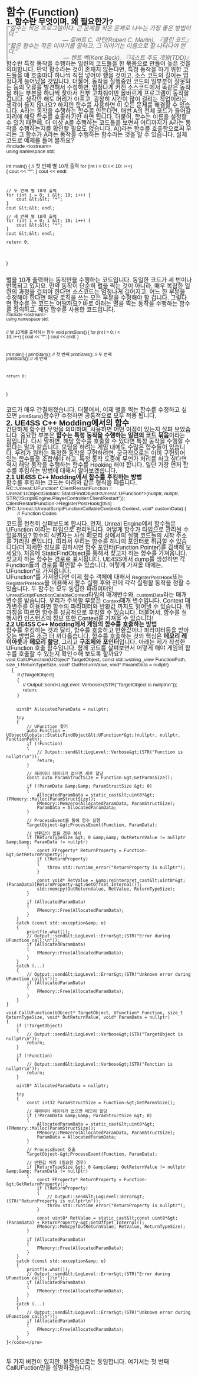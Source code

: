 <h1 style="min-height: 1em; margin: 0; padding: 0; font-family: Helvetica, Arial, sans-serif; line-height: 1.0;">함수 (Function)</h1>
<h2 style="min-height: 1em; margin: 0; padding: 0; font-family: Helvetica, Arial, sans-serif; line-height: 1.0;">1. 함수란 무엇이며, 왜 필요한가?</h2>
<blockquote style="font-family: Helvetica, Arial, sans-serif; line-height: 1.0; margin: 0; padding: 0; border-left: 5px solid #ccc; background-color: #f8f8f8; position: relative; z-index: 1; min-height: 1em;">
<div style="min-height: 1em; margin: 0; padding: 0; font-family: Helvetica, Arial, sans-serif; font-size: 16px; line-height: 1.0;"><em style="min-height: 1em; margin: 0; padding: 0; font-family: Helvetica, Arial, sans-serif; line-height: 1.0;">"함수는 작은 프로그램이다. 큰 문제를 작은 문제로 나누는 가장 좋은 방법이다."<br style="min-height: 1em; margin: 0; padding: 0; font-family: Helvetica, Arial, sans-serif; line-height: 1.0;"></em></div>
<div style="min-height: 1em; margin: 0; padding: 0; font-family: Helvetica, Arial, sans-serif; font-size: 16px; line-height: 1.0; text-align: right;"><em style="min-height: 1em; margin: 0; padding: 0; font-family: Helvetica, Arial, sans-serif; line-height: 1.0;">&mdash; 로버트 C. 마틴(Robert C. Martin), 『클린 코드』<br style="min-height: 1em; margin: 0; padding: 0; font-family: Helvetica, Arial, sans-serif; line-height: 1.0;"></em>
<div style="min-height: 1em; margin: 0; padding: 0; font-family: Helvetica, Arial, sans-serif; font-size: 16px; line-height: 1.0; text-align: left;"><em style="min-height: 1em; margin: 0; padding: 0; font-family: Helvetica, Arial, sans-serif; line-height: 1.0;">"짧은 함수는 작은 이야기를 말하고, 그 이야기는 이름으로 잘 나타나야 한다."</em></div>
<div style="min-height: 1em; margin: 0; padding: 0; font-family: Helvetica, Arial, sans-serif; font-size: 16px; line-height: 1.0;"><em style="min-height: 1em; margin: 0; padding: 0; font-family: Helvetica, Arial, sans-serif; line-height: 1.0;">&mdash; 켄트 벡(Kent Beck), 『테스트 주도 개발(TDD)』</em><span style="min-height: 1em; margin: 0; padding: 0; font-family: Helvetica, Arial, sans-serif; line-height: 1.0; text-align: left;">​</span></div>
</div>
</blockquote>
<div style="min-height: 1em; margin: 0; padding: 0; font-family: Helvetica, Arial, sans-serif; font-size: 16px; line-height: 1.0;">함수란 특정 동작을 수행하는 일련의 코드들을 한 묶음으로 만들어 놓은 것을 의미합니다. 만약 함수라는 것이 존재치 않는다면, 특정 동작을 하기 위한 코드들을 매 호출마다 하나씩 직접 넣어야 했을 것이고, 소스 코드의 길이는 엄청나게 늘어났을 것입니다. 더불어, 동작을 실행중인 코드의 일부분이 잘못되는 등의 오류를 발견해서 수정하면, 엄청나게 커진 소스코드에서 똑같은 동작을 하는 부분을 하나씩 찾아서 전부 고쳐줘야만 올바르게 프로그램이 동작할 겁니다. 생각만 해도 머리가 아프고, 굉장히 시간이 많이 걸리는 작업이라는 생각이 들지 않나요? 하지만 함수를 사용하면 이 모든 문제를 해결할 수 있습니다. A라는 동작을 수행하는 함수를 만든다면, 매번 A의 전체 코드가 들어갈 자리에 해당 함수를 호출하기만 하면 됩니다. 더불어, 함수는 이름을 설정할 수 있기 때문에, 더 이상 A를 수행하는 코드들을 보면서 어디까지가 A라는 동작을 수행하는지를 확인할 필요도 없습니다. A()라는 함수를 호출함으로써 우리는 그 함수가 A라는 동작을 수행하는 함수라는 것을 알 수 있습니다. 실제 코드로 예제를 들어 볼까요?</div>
<div style="min-height: 1em; margin: 0; padding: 0; font-family: Helvetica, Arial, sans-serif; font-size: 16px; line-height: 1.0;">
<pre class="language-cpp" style="min-height: 1em; margin: 0; padding: 0; font-family: Helvetica, Arial, sans-serif; line-height: 1.0;"><code style="min-height: 1em; margin: 0; padding: 0; font-family: Helvetica, Arial, sans-serif; line-height: 1.0;">#include &lt;iostream&gt;
using namespace std;

int main() {
    // 첫 번째 별 10개 출력
    for (int i = 0; i &lt; 10; i++) {
        cout &lt;&lt; "*";
    }
    cout &lt;&lt; endl;

    // 두 번째 별 10개 출력
    for (int i = 0; i &lt; 10; i++) {
        cout &lt;&lt; "*";
    }
    cout &lt;&lt; endl;

    // 세 번째 별 10개 출력
    for (int i = 0; i &lt; 10; i++) {
        cout &lt;&lt; "*";
    }
    cout &lt;&lt; endl;

    return 0;
}</code></pre>
</div>
<div style="min-height: 1em; margin: 0; padding: 0; font-family: Helvetica, Arial, sans-serif; font-size: 16px; line-height: 1.0;">별을 10개 출력하는 동작만을 수행하는 코드입니다. 동일한 코드가 세 번이나 반복되고 있지요. 만약 동작이 단순히 별을 찍는 것이 아니라, 매우 복잡한 일련의 과정을 걸쳐야 한다면 소스코드는 엄청나게 길어지고, 어느 한 부분을 수정해야 한다면 해당 로직을 쓰는 모든 부분을 수정해야 할 겁니다. 그렇다면 함수를 쓴 코드는 어떨까요? 바로 아래는 별을 찍는 동작을 수행하는 함수를 정의하고, 해당 함수를 사용한 코드입니다.</div>
<pre class="language-cpp" style="min-height: 1em; margin: 0; padding: 0; font-family: Helvetica, Arial, sans-serif; line-height: 1.0;"><code style="min-height: 1em; margin: 0; padding: 0; font-family: Helvetica, Arial, sans-serif; line-height: 1.0;">#include &lt;iostream&gt;
using namespace std;

// 별 10개를 출력하는 함수
void printStars() {
    for (int i = 0; i &lt; 10; i++) {
        cout &lt;&lt; "*";
    }
    cout &lt;&lt; endl;
}

int main() {
    printStars();  // 첫 번째
    printStars();  // 두 번째
    printStars();  // 세 번째

    return 0;
}</code></pre>
<div style="min-height: 1em; margin: 0; padding: 0; font-family: Helvetica, Arial, sans-serif; font-size: 16px; line-height: 1.0;">코드가 매우 간결해졌습니다. 더불어서, 이제 별을 찍는 함수를 수정하고 싶으면 <code style="min-height: 1em; margin: 0; padding: 0; font-family: Helvetica, Arial, sans-serif; line-height: 1.0;">printStars()</code>함수만 수정하면 공통적으로 모두 적용 됩니다.</div>
<h2 style="min-height: 1em; margin: 0; padding: 0; font-family: Helvetica, Arial, sans-serif; line-height: 1.0;">2. UE4SS C++ Modding에서의 함수</h2>
<div style="min-height: 1em; margin: 0; padding: 0; font-family: Helvetica, Arial, sans-serif; font-size: 16px; line-height: 1.0;">간단하게 함수란 무엇을 의미하며, 사용하면 어떤 이점이 있는지 살펴 보았습니다. 중요한 부분은 <strong style="min-height: 1em; margin: 0; padding: 0; font-family: Helvetica, Arial, sans-serif; line-height: 1.0;">함수는 특정 동작을 수행하는 일련의 코드 묶음</strong>이라는 점입니다. 다시 말하면, 해당 함수를 호출할 수 있다면 특정 동작을 수행할 수 있다는 말과 같습니다. 모딩을 하려는 게임 내에도 수많은 함수들이 있습니다. 우리가 원하는 특정한 동작을 구현하려면, 궁극적으로는 이미 구현되어 있는 함수들을 조합해야 하고, 특정 동작 도중에 무언가 처리를 하고 싶다면 역시 해당 동작을 수행하는 함수를 Hooking 해야 합니다. 일단 가장 먼저 함수를 후킹하는 방법에 대해서 알아보겠씁니다.</div>
<h3 style="min-height: 1em; margin: 0; padding: 0; font-family: Helvetica, Arial, sans-serif; line-height: 1.0;">2.1 UE4SS C++ Modding에서 함수를 후킹하는 방법</h3>
<div style="min-height: 1em; margin: 0; padding: 0; font-family: Helvetica, Arial, sans-serif; font-size: 16px; line-height: 1.0;">함수를 후킹하는 코드는 아래와 같은 형식을 따릅니다.</div>
<div style="min-height: 1em; margin: 0; padding: 0; font-family: Helvetica, Arial, sans-serif; font-size: 16px; line-height: 1.0;">
<pre class="language-cpp" style="min-height: 1em; margin: 0; padding: 0; font-family: Helvetica, Arial, sans-serif; line-height: 1.0;"><code style="min-height: 1em; margin: 0; padding: 0; font-family: Helvetica, Arial, sans-serif; line-height: 1.0;">RC::Unreal::UFunction* ClientRestartFunction = Unreal::UObjectGlobals::StaticFindObject&lt;Unreal::UFunction*&gt;(nullptr, nullptr, STR("/Script/Engine.PlayerController:ClientRestart"));
ClientRestartFunction-&gt;RegisterPostHook([this](RC::Unreal::UnrealScriptFunctionCallableContext&amp; Context, void* customData) {
        // Function Codes
        });</code></pre>
</div>
<div style="min-height: 1em; margin: 0; padding: 0; font-family: Helvetica, Arial, sans-serif; font-size: 16px; line-height: 1.0;">코드를 천천히 살펴보도록 합시다. 먼저, Unreal Engine에서 함수들은 UFunction 이라는 타입으로 관리됩니다. 어떻게 함수가 타입으로 관리될 수 있을까요? 함수의 식별자는 사실 메모리 상에서의 실행 코드들의 시작 주소를 가리킬 뿐입니다. 따라서 우리는 함수를 하나의 포인터로 취급할 수 있습니다(더 자세한 정보를 원하시면 함수 포인터(Function Pointer)를 검색해 보세요!). 처음에 StaticFIndObject를 통해서 찾고자 하는 함수를 가져옵니다. 찾고자 하는 함수는 경로로 표시됩니다. UE4SS에서 dump를 생성하면 각 Function들의 경로를 확인할 수 있습니다. 이렇게 가져올 때에는, UFunction*로 가져옵니다.</div>
<div style="min-height: 1em; margin: 0; padding: 0; font-family: Helvetica, Arial, sans-serif; font-size: 16px; line-height: 1.0;">UFunction*를 가져왔다면 이제 함수 객체에 대해서 <code style="min-height: 1em; margin: 0; padding: 0; font-family: Helvetica, Arial, sans-serif; line-height: 1.0;">RegisterPostHook</code>또는 <code style="min-height: 1em; margin: 0; padding: 0; font-family: Helvetica, Arial, sans-serif; line-height: 1.0;">RegisterPreHook</code>을 이용해서 함수 실행 후와 전에 각각 실행할 동작을 정할 수 있습니다. 두 함수는 모두 동일한 파라미터인 <code style="min-height: 1em; margin: 0; padding: 0; font-family: Helvetica, Arial, sans-serif; line-height: 1.0;">UnrealScriptFunctionCallableContext</code>타입의 매개변수와, <code style="min-height: 1em; margin: 0; padding: 0; font-family: Helvetica, Arial, sans-serif; line-height: 1.0;">customData</code>라는 매개변수를 받습니다. 우리가 주목할 부분은 <code style="min-height: 1em; margin: 0; padding: 0; font-family: Helvetica, Arial, sans-serif; line-height: 1.0;">Context</code>매개 변수입니다. Context 매개변수를 이용하면 함수의 파라미터와 반환값 까지도 읽어낼 수 있습니다. 위 과정을 따르면 함수를 성공적으로 후킹할 수 있습니다. 더불어서, 함수를 실행시킨 인스턴스의 정보 또한 Context를 가져올 수 있습니다!</div>
<h3 style="min-height: 1em; margin: 0; padding: 0; font-family: Helvetica, Arial, sans-serif; font-size: 16px; line-height: 1.0;">2.2 UE4SS C++ Modding에서 게임의 함수를 호출하는 방법</h3>
<div style="min-height: 1em; margin: 0; padding: 0; font-family: Helvetica, Arial, sans-serif; font-size: 16px; line-height: 1.0;">함수를 후킹하는 것과 달리, 함수를 호출하고 반환값이나 파라미터등을 받아오는 방법은 조금 더 까다롭습니다. 함수를 호출하는 것의 핵심은 <strong style="min-height: 1em; margin: 0; padding: 0; font-family: Helvetica, Arial, sans-serif; line-height: 1.0;">메모리 레이아웃</strong>과 <strong style="min-height: 1em; margin: 0; padding: 0; font-family: Helvetica, Arial, sans-serif; line-height: 1.0;">메모리 할당</strong>, 그리고 <strong style="min-height: 1em; margin: 0; padding: 0; font-family: Helvetica, Arial, sans-serif; line-height: 1.0;">구조체와 포인터</strong>입니다. 아래는 제가 작성한 UFunction 호출 함수입니다. 함께 코드를 살펴보면서 어떻게 해야 게임의 함수를 호출할 수 있는지 확인ㅇ해 보도록 할까요?</div>
<div style="min-height: 1em; margin: 0; padding: 0; font-family: Helvetica, Arial, sans-serif; font-size: 16px; line-height: 1.0;">
<pre class="language-cpp" style="min-height: 1em; margin: 0; padding: 0; font-family: Helvetica, Arial, sans-serif; line-height: 1.0;"><code style="min-height: 1em; margin: 0; padding: 0; font-family: Helvetica, Arial, sans-serif; line-height: 1.0;">void CallUFunction(UObject* TargetObject, const std::wstring_view FunctionPath, size_t ReturnTypeSize, void* OutReturnValue, void* ParamData = nullptr)
    {
        if (!TargetObject)
        {
            // Output::send&lt;LogLevel::Verbose&gt;(STR("TargetObject is nullptr\n"));
            return;
        }

        uint8* AllocatedParamData = nullptr;

        try
        {
            // UFunction 찾기
            auto Function = UObjectGlobals::StaticFindObject&lt;UFunction*&gt;(nullptr, nullptr, FunctionPath);
            if (!Function)
            {
                // Output::send&lt;LogLevel::Verbose&gt;(STR("Function is nullptr\n"));
                return;
            }

            // 파라미터 데이터가 없으면 새로 할당
            const auto ParamStructSize = Function-&gt;GetParmsSize();

            if (!ParamData &amp;&amp; ParamStructSize &gt; 0)
            {
                AllocatedParamData = static_cast&lt;uint8*&gt;(FMemory::Malloc(ParamStructSize));
                FMemory::Memzero(AllocatedParamData, ParamStructSize);
                ParamData = AllocatedParamData;
            }

            // ProcessEvent를 통해 함수 실행
            TargetObject-&gt;ProcessEvent(Function, ParamData);

            // 반환값이 있을 경우 복사
            if (ReturnTypeSize &gt; 0 &amp;&amp; OutReturnValue != nullptr &amp;&amp; ParamData != nullptr)
            {
                const FProperty* ReturnProperty = Function-&gt;GetReturnProperty();
                if (!ReturnProperty)
                {
                    throw std::runtime_error("ReturnProperty is nullptr");
                }

                const void* RetValue = &amp;reinterpret_cast&lt;uint8*&gt;(ParamData)[ReturnProperty-&gt;GetOffset_Internal()];
                std::memcpy(OutReturnValue, RetValue, ReturnTypeSize);
            }

            if (AllocatedParamData)
            {
                FMemory::Free(AllocatedParamData);
            }
        }
        catch (const std::exception&amp; e)
        {
            printf(e.what());
            // Output::send&lt;LogLevel::Error&gt;(STR("Error during UFunction call:\n"));
            if (AllocatedParamData)
            {
                FMemory::Free(AllocatedParamData);
            }
        }
        catch (...)
        {
            // Output::send&lt;LogLevel::Error&gt;(STR("Unknown error during UFunction call\n"));
            if (AllocatedParamData)
            {
                FMemory::Free(AllocatedParamData);
            }
        }
    }

    void CallUFunction(UObject* TargetObject, UFunction* Function, size_t ReturnTypeSize, void* OutReturnValue, void* ParamData = nullptr)
    {
        if (!TargetObject)
        {
            // Output::send&lt;LogLevel::Verbose&gt;(STR("TargetObject is nullptr\n"));
            return;
        }

        if (!Function)
        {
            // Output::send&lt;LogLevel::Verbose&gt;(STR("Function is nullptr\n"));
            return;
        }

        uint8* AllocatedParamData = nullptr;

        try
        {
            const int32 ParamStructSize = Function-&gt;GetParmsSize();

            // 파라미터 데이터가 없으면 메모리 할당
            if (!ParamData &amp;&amp; ParamStructSize &gt; 0)
            {
                AllocatedParamData = static_cast&lt;uint8*&gt;(FMemory::Malloc(ParamStructSize));
                FMemory::Memzero(AllocatedParamData, ParamStructSize);
                ParamData = AllocatedParamData;
            }

            // ProcessEvent 호출
            TargetObject-&gt;ProcessEvent(Function, ParamData);

            // 반환값 처리 (필요한 경우)
            if (ReturnTypeSize &gt; 0 &amp;&amp; OutReturnValue != nullptr &amp;&amp; ParamData != nullptr)
            {
                const FProperty* ReturnProperty = Function-&gt;GetReturnProperty();
                if (!ReturnProperty)
                {
                    // Output::send&lt;LogLevel::Error&gt;(STR("ReturnProperty is nullptr\n"));
                    throw std::runtime_error("ReturnProperty is nullptr");
                }

                const uint8* RetValue = static_cast&lt;const uint8*&gt;(ParamData) + ReturnProperty-&gt;GetOffset_Internal();
                FMemory::Memcpy(OutReturnValue, RetValue, ReturnTypeSize);
            }

            if (AllocatedParamData)
            {
                FMemory::Free(AllocatedParamData);
            }
        }
        catch (const std::exception&amp; e)
        {
            printf(e.what());
            // Output::send&lt;LogLevel::Error&gt;(STR("Error during UFunction call: {}\n"));
            if (AllocatedParamData)
            {
                FMemory::Free(AllocatedParamData);
            }
        }
        catch (...)
        {
            // Output::send&lt;LogLevel::Error&gt;(STR("Unknown error during UFunction call\n"));
            if (AllocatedParamData)
            {
                FMemory::Free(AllocatedParamData);
            }
        }
    }</code></pre>
</div>
<div style="min-height: 1em; margin: 0; padding: 0; font-family: Helvetica, Arial, sans-serif; font-size: 16px; line-height: 1.0;">두 가지 버전이 있지만, 본질적으로는 동일합니다. 여기서는 첫 번째 CallUFuction만을 설명하겠습니다.</div>
